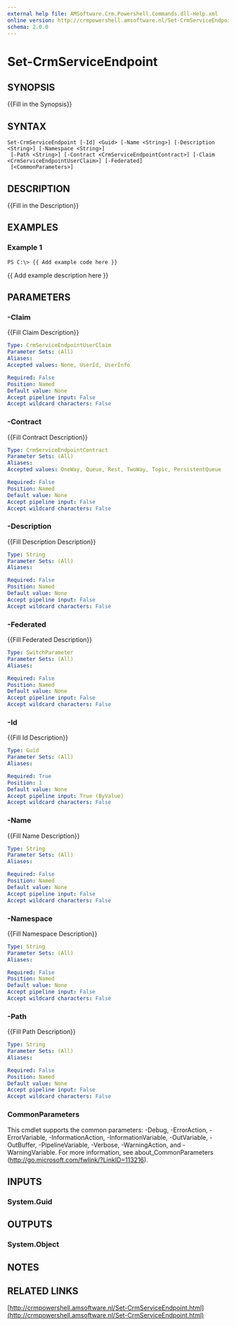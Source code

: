 ```yaml
---
external help file: AMSoftware.Crm.Powershell.Commands.dll-Help.xml
online version: http://crmpowershell.amsoftware.nl/Set-CrmServiceEndpoint.html
schema: 2.0.0
---
```


# Set-CrmServiceEndpoint

## SYNOPSIS
{{Fill in the Synopsis}}

## SYNTAX

```
Set-CrmServiceEndpoint [-Id] <Guid> [-Name <String>] [-Description <String>] [-Namespace <String>]
 [-Path <String>] [-Contract <CrmServiceEndpointContract>] [-Claim <CrmServiceEndpointUserClaim>] [-Federated]
 [<CommonParameters>]
```

## DESCRIPTION
{{Fill in the Description}}

## EXAMPLES

### Example 1
```
PS C:\> {{ Add example code here }}
```

{{ Add example description here }}

## PARAMETERS

### -Claim
{{Fill Claim Description}}

```yaml
Type: CrmServiceEndpointUserClaim
Parameter Sets: (All)
Aliases: 
Accepted values: None, UserId, UserInfo

Required: False
Position: Named
Default value: None
Accept pipeline input: False
Accept wildcard characters: False
```

### -Contract
{{Fill Contract Description}}

```yaml
Type: CrmServiceEndpointContract
Parameter Sets: (All)
Aliases: 
Accepted values: OneWay, Queue, Rest, TwoWay, Topic, PersistentQueue

Required: False
Position: Named
Default value: None
Accept pipeline input: False
Accept wildcard characters: False
```

### -Description
{{Fill Description Description}}

```yaml
Type: String
Parameter Sets: (All)
Aliases: 

Required: False
Position: Named
Default value: None
Accept pipeline input: False
Accept wildcard characters: False
```

### -Federated
{{Fill Federated Description}}

```yaml
Type: SwitchParameter
Parameter Sets: (All)
Aliases: 

Required: False
Position: Named
Default value: None
Accept pipeline input: False
Accept wildcard characters: False
```

### -Id
{{Fill Id Description}}

```yaml
Type: Guid
Parameter Sets: (All)
Aliases: 

Required: True
Position: 1
Default value: None
Accept pipeline input: True (ByValue)
Accept wildcard characters: False
```

### -Name
{{Fill Name Description}}

```yaml
Type: String
Parameter Sets: (All)
Aliases: 

Required: False
Position: Named
Default value: None
Accept pipeline input: False
Accept wildcard characters: False
```

### -Namespace
{{Fill Namespace Description}}

```yaml
Type: String
Parameter Sets: (All)
Aliases: 

Required: False
Position: Named
Default value: None
Accept pipeline input: False
Accept wildcard characters: False
```

### -Path
{{Fill Path Description}}

```yaml
Type: String
Parameter Sets: (All)
Aliases: 

Required: False
Position: Named
Default value: None
Accept pipeline input: False
Accept wildcard characters: False
```

### CommonParameters
This cmdlet supports the common parameters: -Debug, -ErrorAction, -ErrorVariable, -InformationAction, -InformationVariable, -OutVariable, -OutBuffer, -PipelineVariable, -Verbose, -WarningAction, and -WarningVariable. For more information, see about_CommonParameters (http://go.microsoft.com/fwlink/?LinkID=113216).

## INPUTS

### System.Guid

## OUTPUTS

### System.Object

## NOTES

## RELATED LINKS

[http://crmpowershell.amsoftware.nl/Set-CrmServiceEndpoint.html](http://crmpowershell.amsoftware.nl/Set-CrmServiceEndpoint.html)


